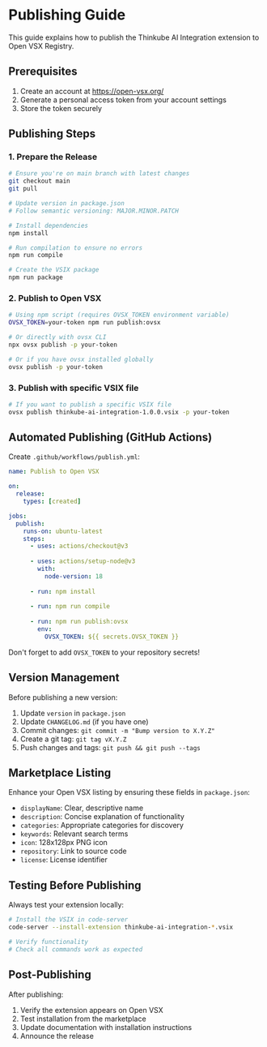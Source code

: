 # Publishing Guide

This guide explains how to publish the Thinkube AI Integration extension to Open VSX Registry.

## Prerequisites

1. Create an account at https://open-vsx.org/
2. Generate a personal access token from your account settings
3. Store the token securely

## Publishing Steps

### 1. Prepare the Release

```bash
# Ensure you're on main branch with latest changes
git checkout main
git pull

# Update version in package.json
# Follow semantic versioning: MAJOR.MINOR.PATCH

# Install dependencies
npm install

# Run compilation to ensure no errors
npm run compile

# Create the VSIX package
npm run package
```

### 2. Publish to Open VSX

```bash
# Using npm script (requires OVSX_TOKEN environment variable)
OVSX_TOKEN=your-token npm run publish:ovsx

# Or directly with ovsx CLI
npx ovsx publish -p your-token

# Or if you have ovsx installed globally
ovsx publish -p your-token
```

### 3. Publish with specific VSIX file

```bash
# If you want to publish a specific VSIX file
ovsx publish thinkube-ai-integration-1.0.0.vsix -p your-token
```

## Automated Publishing (GitHub Actions)

Create `.github/workflows/publish.yml`:

```yaml
name: Publish to Open VSX

on:
  release:
    types: [created]

jobs:
  publish:
    runs-on: ubuntu-latest
    steps:
      - uses: actions/checkout@v3
      
      - uses: actions/setup-node@v3
        with:
          node-version: 18
      
      - run: npm install
      
      - run: npm run compile
      
      - run: npm run publish:ovsx
        env:
          OVSX_TOKEN: ${{ secrets.OVSX_TOKEN }}
```

Don't forget to add `OVSX_TOKEN` to your repository secrets!

## Version Management

Before publishing a new version:

1. Update `version` in `package.json`
2. Update `CHANGELOG.md` (if you have one)
3. Commit changes: `git commit -m "Bump version to X.Y.Z"`
4. Create a git tag: `git tag vX.Y.Z`
5. Push changes and tags: `git push && git push --tags`

## Marketplace Listing

Enhance your Open VSX listing by ensuring these fields in `package.json`:

- `displayName`: Clear, descriptive name
- `description`: Concise explanation of functionality
- `categories`: Appropriate categories for discovery
- `keywords`: Relevant search terms
- `icon`: 128x128px PNG icon
- `repository`: Link to source code
- `license`: License identifier

## Testing Before Publishing

Always test your extension locally:

```bash
# Install the VSIX in code-server
code-server --install-extension thinkube-ai-integration-*.vsix

# Verify functionality
# Check all commands work as expected
```

## Post-Publishing

After publishing:

1. Verify the extension appears on Open VSX
2. Test installation from the marketplace
3. Update documentation with installation instructions
4. Announce the release